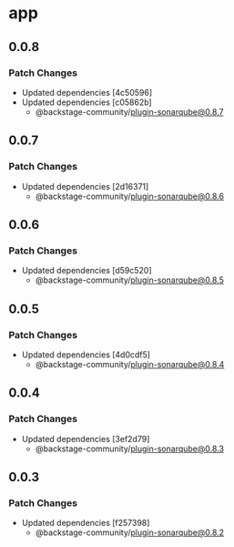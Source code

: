 # app

## 0.0.8

### Patch Changes

- Updated dependencies [4c50596]
- Updated dependencies [c05862b]
  - @backstage-community/plugin-sonarqube@0.8.7

## 0.0.7

### Patch Changes

- Updated dependencies [2d16371]
  - @backstage-community/plugin-sonarqube@0.8.6

## 0.0.6

### Patch Changes

- Updated dependencies [d59c520]
  - @backstage-community/plugin-sonarqube@0.8.5

## 0.0.5

### Patch Changes

- Updated dependencies [4d0cdf5]
  - @backstage-community/plugin-sonarqube@0.8.4

## 0.0.4

### Patch Changes

- Updated dependencies [3ef2d79]
  - @backstage-community/plugin-sonarqube@0.8.3

## 0.0.3

### Patch Changes

- Updated dependencies [f257398]
  - @backstage-community/plugin-sonarqube@0.8.2
